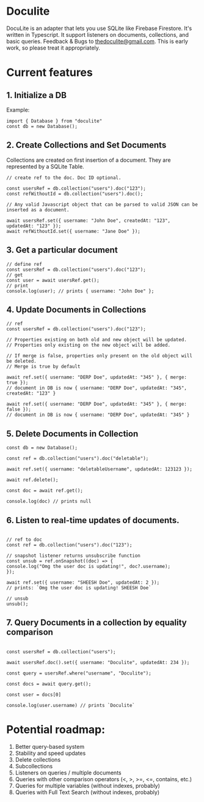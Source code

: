 # Doculite

DocuLite is an adapter that lets you use SQLite like Firebase Firestore. It's written in Typescript. It support listeners on documents, collections, and basic queries.
Feedback & Bugs to thedoculite@gmail.com.
This is early work, so please treat it appropriately.

# Current features

## 1. Initialize a DB

Example:

```
import { Database } from "doculite"
const db = new Database();
```

## 2. Create Collections and Set Documents

Collections are created on first insertion of a document. They are represented by a SQLite Table.

```
// create ref to the doc. Doc ID optional.

const usersRef = db.collection("users").doc("123");
const refWithoutId = db.collection("users").doc();

// Any valid Javascript object that can be parsed to valid JSON can be inserted as a document.

await usersRef.set({ username: "John Doe", createdAt: "123", updatedAt: "123" });
await refWithoutId.set({ username: "Jane Doe" });

```

## 3. Get a particular document

```
// define ref
const usersRef = db.collection("users").doc("123");
// get
const user = await usersRef.get();
// print
console.log(user); // prints { username: "John Doe" };

```

## 4. Update Documents in Collections

```
// ref
const usersRef = db.collection("users").doc("123");

// Properties existing on both old and new object will be updated.
// Properties only existing on the new object will be added.

// If merge is false, properties only present on the old object will be deleted.
// Merge is true by default

await ref.set({ username: "DERP Doe", updatedAt: "345" }, { merge: true });
// document in DB is now { username: "DERP Doe", updatedAt: "345", createdAt: "123" }

await ref.set({ username: "DERP Doe", updatedAt: "345" }, { merge: false });
// document in DB is now { username: "DERP Doe", updatedAt: "345" }

```

## 5. Delete Documents in Collection

```
const db = new Database();

const ref = db.collection("users").doc("deletable");

await ref.set({ username: "deletableUsername", updatedAt: 123123 });

await ref.delete();

const doc = await ref.get();

console.log(doc) // prints null

```

## 6. Listen to real-time updates of documents.

```

// ref to doc
const ref = db.collection("users").doc("123");

// snapshot listener returns unsubscribe function
const unsub = ref.onSnapshot((doc) => {
console.log("Omg the user doc is updating!", doc?.username);
});

await ref.set({ username: "SHEESH Doe", updatedAt: 2 });
// prints: `Omg the user doc is updating! SHEESH Doe`

// unsub
unsub();

```

## 7. Query Documents in a collection by equality comparison

```

const usersRef = db.collection("users");

await usersRef.doc().set({ username: "Doculite", updatedAt: 234 });

const query = usersRef.where("username", "Doculite");

const docs = await query.get();

const user = docs[0]

console.log(user.username) // prints `Doculite`

```

# Potential roadmap:

1. Better query-based system
2. Stability and speed updates
3. Delete collections
4. Subcollections
5. Listeners on queries / multiple documents
6. Queries with other comparison operators (<, >, >=, <=, contains, etc.)
7. Queries for multiple variables (without indexes, probably)
8. Queries with Full Text Search (without indexes, probably)

```

```
